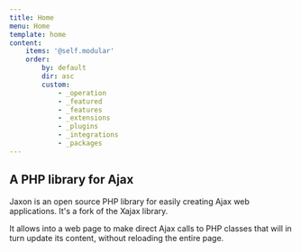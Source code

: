 ```yaml
---
title: Home
menu: Home
template: home
content:
    items: '@self.modular'
    order:
        by: default
        dir: asc
        custom:
            - _operation
            - _featured
            - _features
            - _extensions
            - _plugins
            - _integrations
            - _packages
---
```


## A PHP library for Ajax

Jaxon is an open source PHP library for easily creating Ajax web applications.
It's a fork of the Xajax library.

It allows into a web page to make direct Ajax calls to PHP classes that will in turn update its content, without reloading the entire page.
